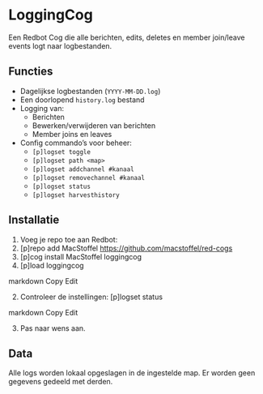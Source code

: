# LoggingCog

Een Redbot Cog die alle berichten, edits, deletes en member join/leave events logt naar logbestanden.

## Functies
- Dagelijkse logbestanden (`YYYY-MM-DD.log`)
- Een doorlopend `history.log` bestand
- Logging van:
  - Berichten
  - Bewerken/verwijderen van berichten
  - Member joins en leaves
- Config commando’s voor beheer:
  - `[p]logset toggle`
  - `[p]logset path <map>`
  - `[p]logset addchannel #kanaal`
  - `[p]logset removechannel #kanaal`
  - `[p]logset status`
  - `[p]logset harvesthistory`

## Installatie

1. Voeg je repo toe aan Redbot:
2. [p]repo add MacStoffel https://github.com/macstoffel/red-cogs
3. [p]cog install MacStoffel loggingcog
4. [p]load loggingcog

markdown
Copy
Edit

2. Controleer de instellingen:
[p]logset status

markdown
Copy
Edit

3. Pas naar wens aan.

## Data
Alle logs worden lokaal opgeslagen in de ingestelde map. Er worden geen gegevens gedeeld met derden.
